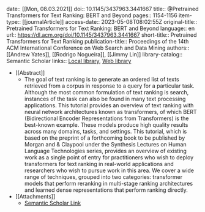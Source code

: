 date:: [[Mon, 08.03.2021]]
doi:: 10.1145/3437963.3441667
title:: @Pretrained Transformers for Text Ranking: BERT and Beyond
pages:: 1154-1156
item-type:: [[journalArticle]]
access-date:: 2023-05-08T08:02:55Z
original-title:: Pretrained Transformers for Text Ranking: BERT and Beyond
language:: en
url:: https://dl.acm.org/doi/10.1145/3437963.3441667
short-title:: Pretrained Transformers for Text Ranking
publication-title:: Proceedings of the 14th ACM International Conference on Web Search and Data Mining
authors:: [[Andrew Yates]], [[Rodrigo Nogueira]], [[Jimmy Lin]]
library-catalog:: Semantic Scholar
links:: [Local library](zotero://select/library/items/H4IW4AY3), [Web library](https://www.zotero.org/users/6520516/items/H4IW4AY3)

- [[Abstract]]
	- The goal of text ranking is to generate an ordered list of texts retrieved from a corpus in response to a query for a particular task. Although the most common formulation of text ranking is search, instances of the task can also be found in many text processing applications. This tutorial provides an overview of text ranking with neural network architectures known as transformers, of which BERT (Bidirectional Encoder Representations from Transformers) is the best-known example. These models produce high quality results across many domains, tasks, and settings. This tutorial, which is based on the preprint of a forthcoming book to be published by Morgan and & Claypool under the Synthesis Lectures on Human Language Technologies series, provides an overview of existing work as a single point of entry for practitioners who wish to deploy transformers for text ranking in real-world applications and researchers who wish to pursue work in this area. We cover a wide range of techniques, grouped into two categories: transformer models that perform reranking in multi-stage ranking architectures and learned dense representations that perform ranking directly.
- [[Attachments]]
	- [Semantic Scholar Link](https://www.semanticscholar.org/paper/Pretrained-Transformers-for-Text-Ranking%3A-BERT-and-Lin-Nogueira/2c953a3c378b40dadf2e3fb486713c8608b8e282)